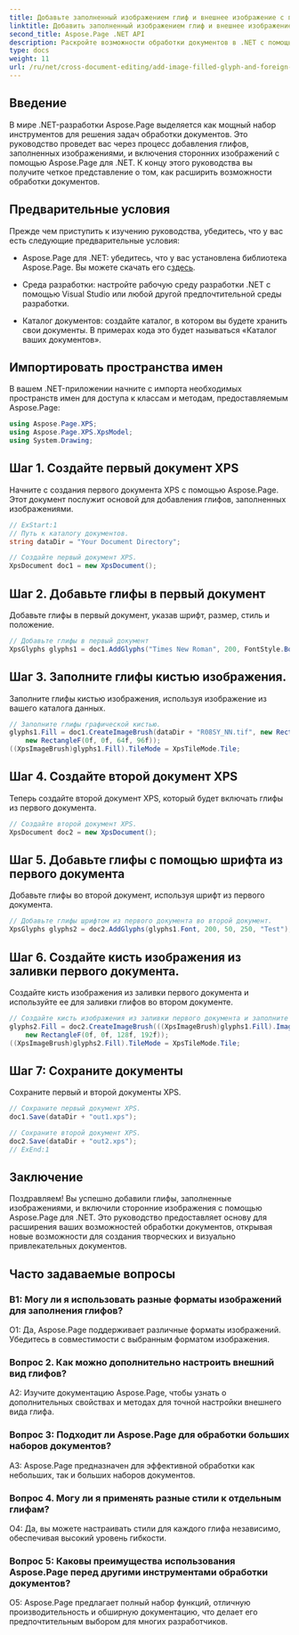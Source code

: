 ```yaml
---
title: Добавьте заполненный изображением глиф и внешнее изображение с помощью Aspose.Page .NET
linktitle: Добавить заполненный изображением глиф и внешнее изображение
second_title: Aspose.Page .NET API
description: Раскройте возможности обработки документов в .NET с помощью Aspose.Page. Добавляйте глифы, заполненные изображениями, без особых усилий. Улучшите визуальные эффекты и оптимизируйте рабочий процесс.
type: docs
weight: 11
url: /ru/net/cross-document-editing/add-image-filled-glyph-and-foreign-image/
---
```

## Введение

В мире .NET-разработки Aspose.Page выделяется как мощный набор инструментов для решения задач обработки документов. Это руководство проведет вас через процесс добавления глифов, заполненных изображениями, и включения сторонних изображений с помощью Aspose.Page для .NET. К концу этого руководства вы получите четкое представление о том, как расширить возможности обработки документов.

## Предварительные условия

Прежде чем приступить к изучению руководства, убедитесь, что у вас есть следующие предварительные условия:

-  Aspose.Page для .NET: убедитесь, что у вас установлена библиотека Aspose.Page. Вы можете скачать его с[здесь](https://releases.aspose.com/page/net/).

- Среда разработки: настройте рабочую среду разработки .NET с помощью Visual Studio или любой другой предпочтительной среды разработки.

- Каталог документов: создайте каталог, в котором вы будете хранить свои документы. В примерах кода это будет называться «Каталог ваших документов».

## Импортировать пространства имен

В вашем .NET-приложении начните с импорта необходимых пространств имен для доступа к классам и методам, предоставляемым Aspose.Page:

```csharp
using Aspose.Page.XPS;
using Aspose.Page.XPS.XpsModel;
using System.Drawing;
```

## Шаг 1. Создайте первый документ XPS

Начните с создания первого документа XPS с помощью Aspose.Page. Этот документ послужит основой для добавления глифов, заполненных изображениями.

```csharp
// ExStart:1
// Путь к каталогу документов.
string dataDir = "Your Document Directory";

// Создайте первый документ XPS.
XpsDocument doc1 = new XpsDocument();
```

## Шаг 2. Добавьте глифы в первый документ

Добавьте глифы в первый документ, указав шрифт, размер, стиль и положение.

```csharp
// Добавьте глифы в первый документ
XpsGlyphs glyphs1 = doc1.AddGlyphs("Times New Roman", 200, FontStyle.Bold, 50, 250, "Test");
```

## Шаг 3. Заполните глифы кистью изображения.

Заполните глифы кистью изображения, используя изображение из вашего каталога данных.

```csharp
// Заполните глифы графической кистью.
glyphs1.Fill = doc1.CreateImageBrush(dataDir + "R08SY_NN.tif", new RectangleF(0f, 0f, 128f, 192f),
    new RectangleF(0f, 0f, 64f, 96f));
((XpsImageBrush)glyphs1.Fill).TileMode = XpsTileMode.Tile;
```

## Шаг 4. Создайте второй документ XPS

Теперь создайте второй документ XPS, который будет включать глифы из первого документа.

```csharp
// Создайте второй документ XPS.
XpsDocument doc2 = new XpsDocument();
```

## Шаг 5. Добавьте глифы с помощью шрифта из первого документа

Добавьте глифы во второй документ, используя шрифт из первого документа.

```csharp
// Добавьте глифы шрифтом из первого документа во второй документ.
XpsGlyphs glyphs2 = doc2.AddGlyphs(glyphs1.Font, 200, 50, 250, "Test");
```

## Шаг 6. Создайте кисть изображения из заливки первого документа.

Создайте кисть изображения из заливки первого документа и используйте ее для заливки глифов во втором документе.

```csharp
// Создайте кисть изображения из заливки первого документа и заполните глифы во втором документе.
glyphs2.Fill = doc2.CreateImageBrush(((XpsImageBrush)glyphs1.Fill).Image, new RectangleF(0f, 0f, 128f, 192f),
    new RectangleF(0f, 0f, 128f, 192f));
((XpsImageBrush)glyphs2.Fill).TileMode = XpsTileMode.Tile;
```

## Шаг 7: Сохраните документы

Сохраните первый и второй документы XPS.

```csharp
// Сохраните первый документ XPS.
doc1.Save(dataDir + "out1.xps");

// Сохраните второй документ XPS.
doc2.Save(dataDir + "out2.xps");
// ExEnd:1
```

## Заключение

Поздравляем! Вы успешно добавили глифы, заполненные изображениями, и включили сторонние изображения с помощью Aspose.Page для .NET. Это руководство предоставляет основу для расширения ваших возможностей обработки документов, открывая новые возможности для создания творческих и визуально привлекательных документов.

## Часто задаваемые вопросы

### В1: Могу ли я использовать разные форматы изображений для заполнения глифов?

О1: Да, Aspose.Page поддерживает различные форматы изображений. Убедитесь в совместимости с выбранным форматом изображения.

### Вопрос 2. Как можно дополнительно настроить внешний вид глифов?

A2: Изучите документацию Aspose.Page, чтобы узнать о дополнительных свойствах и методах для точной настройки внешнего вида глифа.

### Вопрос 3: Подходит ли Aspose.Page для обработки больших наборов документов?

A3: Aspose.Page предназначен для эффективной обработки как небольших, так и больших наборов документов.

### Вопрос 4. Могу ли я применять разные стили к отдельным глифам?

О4: Да, вы можете настраивать стили для каждого глифа независимо, обеспечивая высокий уровень гибкости.

### Вопрос 5: Каковы преимущества использования Aspose.Page перед другими инструментами обработки документов?

О5: Aspose.Page предлагает полный набор функций, отличную производительность и обширную документацию, что делает его предпочтительным выбором для многих разработчиков.